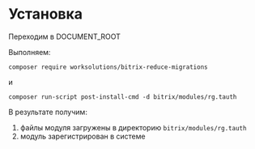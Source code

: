 # Установка

Переходим в DOCUMENT_ROOT

Выполняем:
```
composer require worksolutions/bitrix-reduce-migrations
```
и
```
composer run-script post-install-cmd -d bitrix/modules/rg.tauth
```

В результате получим:
1. файлы модуля загружены в директорию ``bitrix/modules/rg.tauth``
2. модуль зарегистрирован в системе
